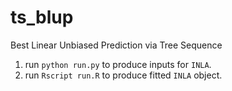 # ts_blup
Best Linear Unbiased Prediction via Tree Sequence

1. run `python run.py` to produce inputs for `INLA`.
2. run `Rscript run.R` to produce fitted `INLA` object.
